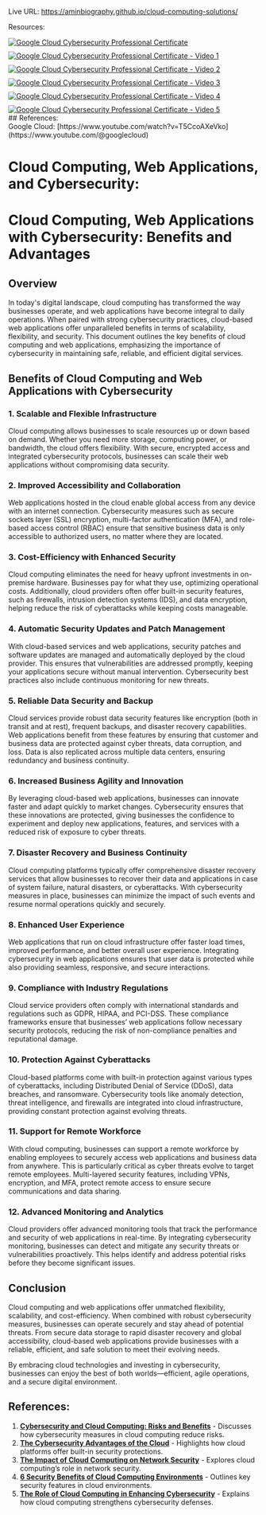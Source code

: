 Live URL: https://aminbiography.github.io/cloud-computing-solutions/

Resources:

  <div style="display: flex; flex-wrap: wrap; gap: 10px;">
  <a href="https://youtu.be/T5CcoAXeVko">
    <img src="https://img.youtube.com/vi/T5CcoAXeVko/0.jpg" alt="Google Cloud Cybersecurity Professional Certificate">
  </a>
  
  <a href="https://youtu.be/SoBsBCBP_z4?si=Fn5-YmKHR8NH1mDA">
    <img src="https://img.youtube.com/vi/SoBsBCBP_z4/0.jpg" alt="Google Cloud Cybersecurity Professional Certificate - Video 1">
  </a>
  
  <a href="https://youtu.be/kfH5CxRar8w?si=8gfN1EzBpAlGvvmx">
    <img src="https://img.youtube.com/vi/kfH5CxRar8w/0.jpg" alt="Google Cloud Cybersecurity Professional Certificate - Video 2">
  </a>

  <a href="https://youtu.be/gNy7CcJh2BU?si=Wu-TDmsUroljRXUG">
    <img src="https://img.youtube.com/vi/gNy7CcJh2BU/0.jpg" alt="Google Cloud Cybersecurity Professional Certificate - Video 3">
  </a>
  
  <a href="https://youtu.be/_WrQrCj-TuU?si=EfL7jGROoJzxPxJz">
    <img src="https://img.youtube.com/vi/_WrQrCj-TuU/0.jpg" alt="Google Cloud Cybersecurity Professional Certificate - Video 4">
  </a>

  <a href="https://youtu.be/kgMNm5_i3Zk?si=eGXESMyi9Pd1eCBX">
    <img src="https://img.youtube.com/vi/kgMNm5_i3Zk/0.jpg" alt="Google Cloud Cybersecurity Professional Certificate - Video 5">
  </a>
</div>
## References:
<br>
Google Cloud:   [https://www.youtube.com/watch?v=T5CcoAXeVko](https://www.youtube.com/@googlecloud)


<h1>Cloud Computing, Web Applications, and Cybersecurity:</h1>

# Cloud Computing, Web Applications with Cybersecurity: Benefits and Advantages

## Overview

In today's digital landscape, cloud computing has transformed the way businesses operate, and web applications have become integral to daily operations. When paired with strong cybersecurity practices, cloud-based web applications offer unparalleled benefits in terms of scalability, flexibility, and security. This document outlines the key benefits of cloud computing and web applications, emphasizing the importance of cybersecurity in maintaining safe, reliable, and efficient digital services.

## Benefits of Cloud Computing and Web Applications with Cybersecurity

### 1. **Scalable and Flexible Infrastructure**
Cloud computing allows businesses to scale resources up or down based on demand. Whether you need more storage, computing power, or bandwidth, the cloud offers flexibility. With secure, encrypted access and integrated cybersecurity protocols, businesses can scale their web applications without compromising data security.

### 2. **Improved Accessibility and Collaboration**
Web applications hosted in the cloud enable global access from any device with an internet connection. Cybersecurity measures such as secure sockets layer (SSL) encryption, multi-factor authentication (MFA), and role-based access control (RBAC) ensure that sensitive business data is only accessible to authorized users, no matter where they are located.

### 3. **Cost-Efficiency with Enhanced Security**
Cloud computing eliminates the need for heavy upfront investments in on-premise hardware. Businesses pay for what they use, optimizing operational costs. Additionally, cloud providers often offer built-in security features, such as firewalls, intrusion detection systems (IDS), and data encryption, helping reduce the risk of cyberattacks while keeping costs manageable.

### 4. **Automatic Security Updates and Patch Management**
With cloud-based services and web applications, security patches and software updates are managed and automatically deployed by the cloud provider. This ensures that vulnerabilities are addressed promptly, keeping your applications secure without manual intervention. Cybersecurity best practices also include continuous monitoring for new threats.

### 5. **Reliable Data Security and Backup**
Cloud services provide robust data security features like encryption (both in transit and at rest), frequent backups, and disaster recovery capabilities. Web applications benefit from these features by ensuring that customer and business data are protected against cyber threats, data corruption, and loss. Data is also replicated across multiple data centers, ensuring redundancy and business continuity.

### 6. **Increased Business Agility and Innovation**
By leveraging cloud-based web applications, businesses can innovate faster and adapt quickly to market changes. Cybersecurity ensures that these innovations are protected, giving businesses the confidence to experiment and deploy new applications, features, and services with a reduced risk of exposure to cyber threats.

### 7. **Disaster Recovery and Business Continuity**
Cloud computing platforms typically offer comprehensive disaster recovery services that allow businesses to recover their data and applications in case of system failure, natural disasters, or cyberattacks. With cybersecurity measures in place, businesses can minimize the impact of such events and resume normal operations quickly and securely.

### 8. **Enhanced User Experience**
Web applications that run on cloud infrastructure offer faster load times, improved performance, and better overall user experience. Integrating cybersecurity in web applications ensures that user data is protected while also providing seamless, responsive, and secure interactions.

### 9. **Compliance with Industry Regulations**
Cloud service providers often comply with international standards and regulations such as GDPR, HIPAA, and PCI-DSS. These compliance frameworks ensure that businesses’ web applications follow necessary security protocols, reducing the risk of non-compliance penalties and reputational damage.

### 10. **Protection Against Cyberattacks**
Cloud-based platforms come with built-in protection against various types of cyberattacks, including Distributed Denial of Service (DDoS), data breaches, and ransomware. Cybersecurity tools like anomaly detection, threat intelligence, and firewalls are integrated into cloud infrastructure, providing constant protection against evolving threats.

### 11. **Support for Remote Workforce**
With cloud computing, businesses can support a remote workforce by enabling employees to securely access web applications and business data from anywhere. This is particularly critical as cyber threats evolve to target remote employees. Multi-layered security features, including VPNs, encryption, and MFA, protect remote access to ensure secure communications and data sharing.

### 12. **Advanced Monitoring and Analytics**
Cloud providers offer advanced monitoring tools that track the performance and security of web applications in real-time. By integrating cybersecurity monitoring, businesses can detect and mitigate any security threats or vulnerabilities proactively. This helps identify and address potential risks before they become significant issues.

## Conclusion

Cloud computing and web applications offer unmatched flexibility, scalability, and cost-efficiency. When combined with robust cybersecurity measures, businesses can operate securely and stay ahead of potential threats. From secure data storage to rapid disaster recovery and global accessibility, cloud-based web applications provide businesses with a reliable, efficient, and safe solution to meet their evolving needs.

By embracing cloud technologies and investing in cybersecurity, businesses can enjoy the best of both worlds—efficient, agile operations, and a secure digital environment.

## References:

1. **[Cybersecurity and Cloud Computing: Risks and Benefits](https://rewind.com/blog/cybersecurity-and-cloud-computing-risks-and-benefits/)** - Discusses how cybersecurity measures in cloud computing reduce risks.
2. **[The Cybersecurity Advantages of the Cloud](https://www.forbes.com/sites/sap/2023/04/03/the-cybersecurity-advantages-of-the-cloud/)** - Highlights how cloud platforms offer built-in security protections.
3. **[The Impact of Cloud Computing on Network Security](https://mrinetwork.com/hiring-talent-strategy/the-impact-of-cloud-computing-on-network-security/)** - Explores cloud computing’s role in network security.
4. **[6 Security Benefits of Cloud Computing Environments](https://www.redhat.com/en/resources/six-ways-cloud-security-checklist)** - Outlines key security features in cloud environments.
5. **[The Role of Cloud Computing in Enhancing Cybersecurity](https://www.ironhack.com/us/blog/the-role-of-cloud-computing-in-cybersecurity)** - Explains how cloud computing strengthens cybersecurity defenses.




 

                

         

